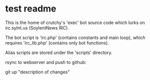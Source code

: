 test readme
===========

This is the home of crutchy's 'exec' bot source code which lurks on irc.sylnt.us (SoylentNews IRC).

The bot script is 'irc.php' (contains constants and main loop), which requires 'irc_lib.php' (contains only bot functions).

Alias scripts are stored under the 'scripts' directory.



rsync to webserver and push to github:

git up "description of changes"
